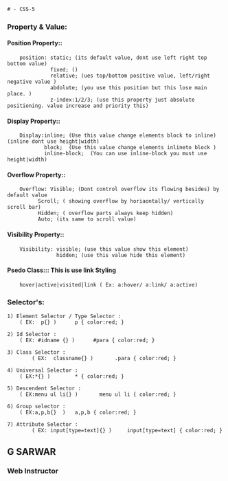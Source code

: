 ```diff
# - CSS-5
```
### Property & Value:
#### Position Property::
		position: static; (its default value, dont use left right top bottom value)
  		          fixed; ()
		          relative; (ues top/bottom positive value, left/right negative value )
		          abdolute; (you use this position but this lose main place. )
		          z-index:1/2/3; (use this property just absolute positioning. value increase and priority this)
#### Display Property::
		Display:inline; (Use this value change elements block to inline) (inline dont use height|width)
		        block;  (Use this value change elements inlineto block )
		        inline-block;  (You can use inline-block you must use height|width)
#### Overflow Property::
		Overflow: Visible; (Dont control overflow its flowing besides) by default value
			  Scroll; ( showing overflow by horiaontally/ vertically scroll bar)
			  Hidden; ( overflow parts always keep hidden)
			  Auto; (its same to scroll value)
#### Visibility Property::
		Visibility: visible; (use this value show this element)
		            hidden; (use this value hide this element)

#### Psedo Class::: This is use link Styling
		hover|active|visited|link ( Ex: a:hover/ a:link/ a:active)

### Selector's:
	1) Element Selector / Type Selector :
 	    ( EX:  p{} )      p { color:red; }

	2) Id Selector :
   	    ( EX: #idname {} )      #para { color:red; }

	3) Class Selector :
     	    ( EX:  classname{} )       .para { color:red; }

	4) Universal Selector :
   	    ( EX:*{} )        * { color:red; }
	
	5) Descendent Selector :
   	    ( EX:menu ul li{} )       menu ul li { color:red; }

	6) Group selector :
 	    ( EX:a,p,b{}  )	  a,p,b { color:red; }

	7) Attribute Selector :
    	    ( EX: input[type=text]{} )     input[type=text] { color:red; }
          

## G SARWAR
### Web Instructor


